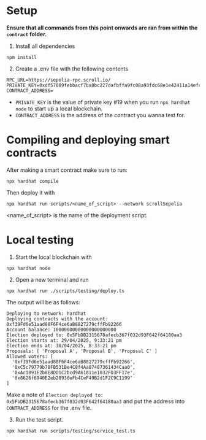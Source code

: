 # Setup

**Ensure that all commands from this point onwards are ran from within the `contract` folder.**

1. Install all dependencies

```
npm install
```

2. Create a .env file with the following contents

```
RPC_URL=https://sepolia-rpc.scroll.io/
PRIVATE_KEY=0xdf57089febbacf7ba0bc227dafbffa9fc08a93fdc68e1e42411a14efcf23656e
CONTRACT_ADDRESS=
```

- `PRIVATE_KEY` is the value of private key #19 when you run `npx hardhat node` to start up a local blockchain.
- `CONTRACT_ADDRESS` is the address of the contract you wanna test for.

# Compiling and deploying smart contracts

After making a smart contract make sure to run:

```
npx hardhat compile
```

Then deploy it with

```
npx hardhat run scripts/<name_of_script> --network scrollSepolia
```

<name_of_script> is the name of the deployment script.

# Local testing

1. Start the local blockchain with

```
npx hardhat node
```

2. Open a new terminal and run

```
npx hardhat run ./scripts/testing/deploy.ts
```

The output will be as follows:

```
Deploying to network: hardhat
Deploying contracts with the account: 0xf39Fd6e51aad88F6F4ce6aB8827279cffFb92266
Account balance: 10000000000000000000000
Election deployed to: 0x5FbDB2315678afecb367f032d93F642f64180aa3
Election starts at: 29/04/2025, 9:33:21 pm
Election ends at: 30/04/2025, 8:33:21 pm
Proposals: [ 'Proposal A', 'Proposal B', 'Proposal C' ]
Allowed voters: [
  '0xf39Fd6e51aad88F6F4ce6aB8827279cffFb92266',
  '0xC5c79779b78FB531Be4C8f4Aa87487361434Caa0',
  '0xAc1891E2b8E8DD1C2bcd9A61811e1032FD3FF17e',
  '0x8626f6940E2eb28930eFb4CeF49B2d1F2C9C1199'
]
```

Make a note of `Election deployed to: 0x5FbDB2315678afecb367f032d93F642f64180aa3` and put the address into `CONTRACT_ADDRESS` for the .env file.

3. Run the test script.

```
npx hardhat run scripts/testing/service_test.ts
```
